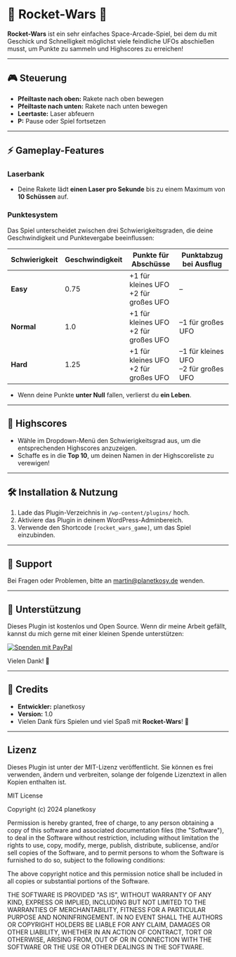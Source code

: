 # 🚀 Rocket-Wars 🚀

**Rocket-Wars** ist ein sehr einfaches Space-Arcade-Spiel, bei dem du mit Geschick und Schnelligkeit möglichst viele feindliche UFOs abschießen musst, um Punkte zu sammeln und Highscores zu erreichen!

---

## 🎮 **Steuerung**

- **Pfeiltaste nach oben:** Rakete nach oben bewegen  
- **Pfeiltaste nach unten:** Rakete nach unten bewegen  
- **Leertaste:** Laser abfeuern  
- **P:** Pause oder Spiel fortsetzen  

---

## ⚡ **Gameplay-Features**

### Laserbank
- Deine Rakete lädt **einen Laser pro Sekunde** bis zu einem Maximum von **10 Schüssen** auf.

### Punktesystem
Das Spiel unterscheidet zwischen drei Schwierigkeitsgraden, die deine Geschwindigkeit und Punktevergabe beeinflussen:

| Schwierigkeit | Geschwindigkeit | Punkte für Abschüsse  | Punktabzug bei Ausflug |
|---------------|-----------------|-----------------------|------------------------|
| **Easy**      | 0.75            | +1 für kleines UFO<br>+2 für großes UFO | –                      |
| **Normal**    | 1.0             | +1 für kleines UFO<br>+2 für großes UFO | –1 für großes UFO      |
| **Hard**      | 1.25            | +1 für kleines UFO<br>+2 für großes UFO | –1 für kleines UFO<br>–2 für großes UFO |

- Wenn deine Punkte **unter Null** fallen, verlierst du **ein Leben**.

---

## 🚀 **Highscores**
- Wähle im Dropdown-Menü den Schwierigkeitsgrad aus, um die entsprechenden Highscores anzuzeigen.
- Schaffe es in die **Top 10**, um deinen Namen in der Highscoreliste zu verewigen!

---

## 🛠️ **Installation & Nutzung**

1. Lade das Plugin-Verzeichnis in `/wp-content/plugins/` hoch.
2. Aktiviere das Plugin in deinem WordPress-Adminbereich.
3. Verwende den Shortcode `[rocket_wars_game]`, um das Spiel einzubinden.

---

## 🤝 **Support**

Bei Fragen oder Problemen, bitte an martin@planetkosy.de wenden.

---

## 💸 **Unterstützung**

Dieses Plugin ist kostenlos und Open Source. Wenn dir meine Arbeit gefällt, kannst du mich gerne mit einer kleinen Spende unterstützen:

[![Spenden mit PayPal](https://img.shields.io/badge/Spenden-PayPal-blue?logo=paypal)](https://www.paypal.me/planetkosy)

Vielen Dank! 🙏

---

## 📝 **Credits**
- **Entwickler:** planetkosy  
- **Version:** 1.0  
- Vielen Dank fürs Spielen und viel Spaß mit **Rocket-Wars**! 🚀

---

## **Lizenz**

Dieses Plugin ist unter der MIT-Lizenz veröffentlicht. Sie können es frei verwenden, ändern und verbreiten, solange der folgende Lizenztext in allen Kopien enthalten ist.

MIT License

Copyright (c) 2024 planetkosy

Permission is hereby granted, free of charge, to any person obtaining a copy
of this software and associated documentation files (the "Software"), to deal
in the Software without restriction, including without limitation the rights
to use, copy, modify, merge, publish, distribute, sublicense, and/or sell
copies of the Software, and to permit persons to whom the Software is
furnished to do so, subject to the following conditions:

The above copyright notice and this permission notice shall be included in all
copies or substantial portions of the Software.

THE SOFTWARE IS PROVIDED "AS IS", WITHOUT WARRANTY OF ANY KIND, EXPRESS OR
IMPLIED, INCLUDING BUT NOT LIMITED TO THE WARRANTIES OF MERCHANTABILITY,
FITNESS FOR A PARTICULAR PURPOSE AND NONINFRINGEMENT. IN NO EVENT SHALL THE
AUTHORS OR COPYRIGHT HOLDERS BE LIABLE FOR ANY CLAIM, DAMAGES OR OTHER
LIABILITY, WHETHER IN AN ACTION OF CONTRACT, TORT OR OTHERWISE, ARISING FROM,
OUT OF OR IN CONNECTION WITH THE SOFTWARE OR THE USE OR OTHER DEALINGS IN THE
SOFTWARE.